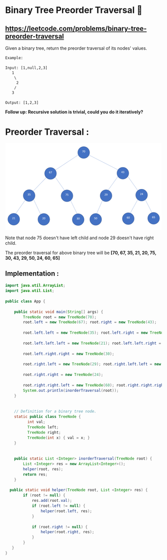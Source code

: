 # Binary Tree Preorder Traversal 🌲
## https://leetcode.com/problems/binary-tree-preorder-traversal

Given a binary tree, return the preorder traversal of its nodes' values.
```
Example:

Input: [1,null,2,3]
   1
    \
     2
    /
   3

Output: [1,2,3]
```
**Follow up: Recursive solution is trivial, could you do it iteratively?**

# Preorder Traversal :
![Binary Tree](binary-tree.PNG?raw=true "Binary Tree")

Note that node 75 doesn't have left child and node 29 doesn't have right child.

The preorder traversal for above binary tree will be **[70, 67, 35, 21, 20, 75, 30, 43, 29, 50, 24, 60, 65]**


## Implementation :

```java
import java.util.ArrayList;
import java.util.List;

public class App {

	public static void main(String[] args) {
		TreeNode root = new TreeNode(70);
		root.left = new TreeNode(67); root.right = new TreeNode(43);
		
		root.left.left = new TreeNode(35); root.left.right = new TreeNode(75); 
		
		root.left.left.left = new TreeNode(21); root.left.left.right = new TreeNode(20);
		
		root.left.right.right = new TreeNode(30);
		
		root.right.left = new TreeNode(29); root.right.left.left = new TreeNode(50);
		
		root.right.right = new TreeNode(24); 
		
		root.right.right.left = new TreeNode(60); root.right.right.right = new TreeNode(65);
		System.out.println(inorderTraversal(root));
	}
	
	
	// Definition for a binary tree node.
	static public class TreeNode {
	      int val;
	      TreeNode left;
	      TreeNode right;
	      TreeNode(int x) { val = x; }
	}
	 
	
	public static List <Integer> inorderTraversal(TreeNode root) {
        List <Integer> res = new ArrayList<Integer>();
        helper(root, res);
        return res;
    }

  public static void helper(TreeNode root, List <Integer> res) {
        if (root != null) {
        	res.add(root.val);
            if (root.left != null) {
                helper(root.left, res);
            }
            
            if (root.right != null) {
                helper(root.right, res);
            }
        }
   }
}

```

